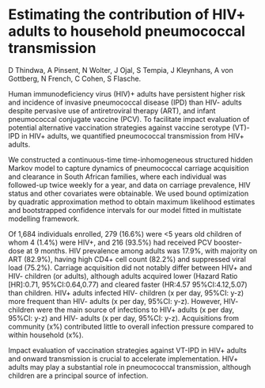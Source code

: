 # Estimating the contribution of HIV+ adults to household pneumococcal transmission

D Thindwa, A Pinsent, N Wolter, J Ojal, S Tempia, J Kleynhans, A von Gottberg, N French, C Cohen, S Flasche.

Human immunodeficiency virus (HIV)+ adults have persistent higher risk and incidence of invasive pneumococcal disease (IPD) than HIV- adults despite pervasive use of antiretroviral therapy (ART), and infant pneumococcal conjugate vaccine (PCV). To facilitate impact evaluation of potential alternative vaccination strategies against vaccine serotype (VT)-IPD in HIV+ adults, we quantified pneumococcal transmission from HIV+ adults.

We constructed a continuous-time time-inhomogeneous structured hidden Markov model to capture dynamics of pneumococcal carriage acquisition and clearance in South African families, where each individual was followed-up twice weekly for a year, and data on carriage prevalence, HIV status and other covariates were obtainable. We used bound optimization by quadratic approximation method to obtain maximum likelihood estimates and bootstrapped confidence intervals for our model fitted in multistate modelling framework.

Of 1,684 individuals enrolled, 279 (16.6%) were <5 years old children of whom 4 (1.4%) were HIV+, and 216 (93.5%) had received PCV booster-dose at 9 months. HIV prevalence among adults was 17.9%, with majority on ART (82.9%), having high CD4+ cell count (82.2%) and suppressed viral load (75.2%). Carriage acquisition did not notably differ between HIV+ and HIV- children (or adults), although adults acquired lower (Hazard Ratio [HR]:0.71, 95%CI:0.64,0.77) and cleared faster (HR:4.57 95%CI:4.12,5.07) than children. HIV+ adults infected HIV- children (x per day, 95%CI: y-z) more frequent than HIV- adults (x per day, 95%CI: y-z). However, HIV- children were the main source of infections to HIV+ adults (x per day, 95%CI: y-z) and HIV- adults (x per day, 95%CI: y-z). Acquisitions from community (x%) contributed little to overall infection pressure compared to within household (x%).

Impact evaluation of vaccination strategies against VT-IPD in HIV+ adults and onward transmission is crucial to accelerate implementation. HIV+ adults may play a substantial role in pneumococcal transmission, although children are a principal source of infection.
